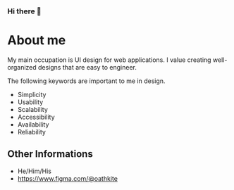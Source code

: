 ### Hi there 👋

<!--
**oathkite/oathkite** is a ✨ _special_ ✨ repository because its `README.md` (this file) appears on your GitHub profile.

Here are some ideas to get you started:

- 🔭 I’m currently working on ...
- 🌱 I’m currently learning ...
- 👯 I’m looking to collaborate on ...
- 🤔 I’m looking for help with ...
- 💬 Ask me about ...
- 📫 How to reach me: ...
- 😄 Pronouns: ...
- ⚡ Fun fact: ...
-->

# About me

My main occupation is UI design for web applications. I value creating well-organized designs that are easy to engineer.

The following keywords are important to me in design.

- Simplicity
- Usability
- Scalability
- Accessibility
- Availability
- Reliability

## Other Informations

- He/Him/His
- https://www.figma.com/@oathkite
